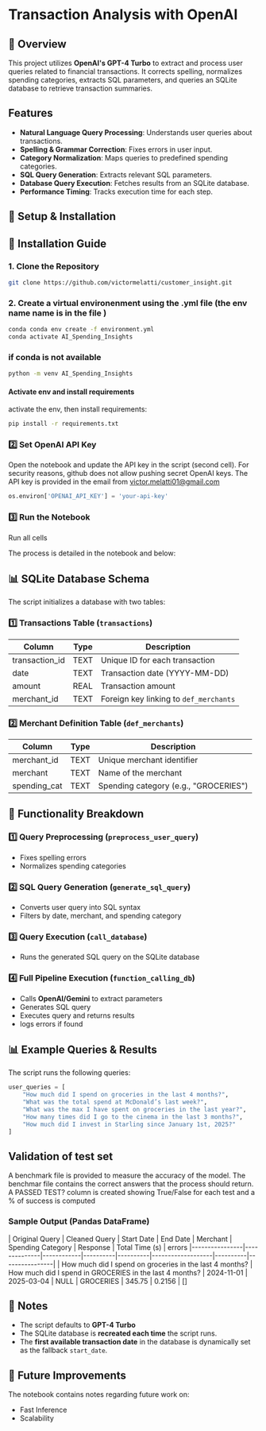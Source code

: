 # Transaction Analysis with OpenAI

## 📖 Overview
This project utilizes **OpenAI's GPT-4 Turbo** to extract and process user queries related to financial transactions. It corrects spelling, normalizes spending categories, extracts SQL parameters, and queries an SQLite database to retrieve transaction summaries.

## Features
- **Natural Language Query Processing**: Understands user queries about transactions.
- **Spelling & Grammar Correction**: Fixes errors in user input.
- **Category Normalization**: Maps queries to predefined spending categories.
- **SQL Query Generation**: Extracts relevant SQL parameters.
- **Database Query Execution**: Fetches results from an SQLite database.
- **Performance Timing**: Tracks execution time for each step.

## 🔧 Setup & Installation

## 🚀 Installation Guide

### 1. Clone the Repository
```bash
git clone https://github.com/victormelatti/customer_insight.git
```

### 2. Create a virtual environenment using the .yml file (the env name name is in the file )
```bash
conda conda env create -f environment.yml
conda activate AI_Spending_Insights
```

### if conda is not available
```bash
python -m venv AI_Spending_Insights
```
#### Activate env and install requirements

activate the env, then install requirements:
```bash
pip install -r requirements.txt
``` 

### **2️⃣ Set OpenAI API Key** 
Open the notebook and update the API key in the script (second cell). For security reasons, github does not allow pushing secret OpenAI keys. The API key is provided in the email from victor.melatti01@gmail.com

```python
os.environ['OPENAI_API_KEY'] = 'your-api-key'
```

### **3️⃣ Run the Notebook**
Run all cells 

The process is detailed in the notebook and below:

## 📊 SQLite Database Schema
The script initializes a database with two tables:

### **1️⃣ Transactions Table** (`transactions`)
| Column          | Type  | Description  |
|---------------|------|--------------|
| transaction_id | TEXT  | Unique ID for each transaction |
| date          | TEXT  | Transaction date (YYYY-MM-DD) |
| amount        | REAL  | Transaction amount |
| merchant_id   | TEXT  | Foreign key linking to `def_merchants` |

### **2️⃣ Merchant Definition Table** (`def_merchants`)
| Column        | Type  | Description |
|--------------|------|-------------|
| merchant_id  | TEXT | Unique merchant identifier |
| merchant     | TEXT | Name of the merchant |
| spending_cat | TEXT | Spending category (e.g., "GROCERIES") |

## 📌 Functionality Breakdown
### **1️⃣ Query Preprocessing** (`preprocess_user_query`)
- Fixes spelling errors
- Normalizes spending categories

### **2️⃣ SQL Query Generation** (`generate_sql_query`)
- Converts user query into SQL syntax
- Filters by date, merchant, and spending category

### **3️⃣ Query Execution** (`call_database`)
- Runs the generated SQL query on the SQLite database

### **4️⃣ Full Pipeline Execution** (`function_calling_db`)
- Calls **OpenAI/Gemini** to extract parameters
- Generates SQL query
- Executes query and returns results
- logs errors if found

## 📊 Example Queries & Results
The script runs the following queries:
```python
user_queries = [
    "How much did I spend on groceries in the last 4 months?",
    "What was the total spend at McDonald’s last week?",
    "What was the max I have spent on groceries in the last year?",
    "How many times did I go to the cinema in the last 3 months?",
    "How much did I invest in Starling since January 1st, 2025?"
]
```
## Validation of test set
A benchmark file is provided to measure the accuracy of the model. The benchmar file contains the correct answers that the process should return. 
A PASSED TEST? column is created showing True/False for each test and a % of success is computed


### **Sample Output (Pandas DataFrame)**
| Original Query  | Cleaned Query | Start Date | End Date | Merchant | Spending Category | Response | Total Time (s) | errors
|----------------|--------------|------------|----------|----------|-------------------|----------|----------------|
| How much did I spend on groceries in the last 4 months? | How much did I spend in GROCERIES in the last 4 months? | 2024-11-01 | 2025-03-04 | NULL | GROCERIES | 345.75 | 0.2156 | []

## 📌 Notes
- The script defaults to **GPT-4 Turbo**
- The SQLite database is **recreated each time** the script runs.
- The **first available transaction date** in the database is dynamically set as the fallback `start_date`.

## 📌 Future Improvements
The notebook contains notes regarding future work on:
- Fast Inference 
- Scalability 


